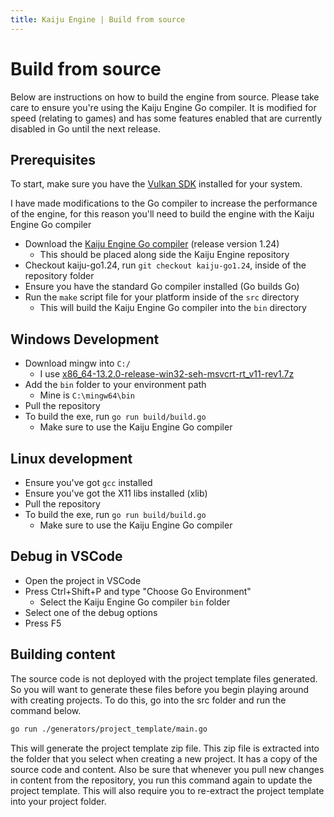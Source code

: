 ```yaml
---
title: Kaiju Engine | Build from source
---
```


# Build from source

Below are instructions on how to build the engine from source. Please take care to ensure you're using the Kaiju Engine Go compiler. It is modified for speed (relating to games) and has some features enabled that are currently disabled in Go until the next release.

## Prerequisites
To start, make sure you have the [Vulkan SDK](https://vulkan.lunarg.com/sdk/home) installed for your system.

I have made modifications to the Go compiler to increase the performance of the engine, for this reason you'll need to build the engine with the Kaiju Engine Go compiler

- Download the [Kaiju Engine Go compiler](https://github.com/KaijuEngine/go/tree/kaiju-go1.24) (release version 1.24)
  - This should be placed along side the Kaiju Engine repository
- Checkout kaiju-go1.24, run `git checkout kaiju-go1.24`, inside of the repository folder
- Ensure you have the standard Go compiler installed (Go builds Go)
- Run the `make` script file for your platform inside of the `src` directory
  - This will build the Kaiju Engine Go compiler into the `bin` directory

## Windows Development
- Download mingw into `C:/`
  - I use [x86_64-13.2.0-release-win32-seh-msvcrt-rt_v11-rev1.7z
](https://github.com/niXman/mingw-builds-binaries/releases)
- Add the `bin` folder to your environment path
  - Mine is `C:\mingw64\bin`
- Pull the repository
- To build the exe, run `go run build/build.go`
  - Make sure to use the Kaiju Engine Go compiler

## Linux development
- Ensure you've got `gcc` installed
- Ensure you've got the X11 libs installed (xlib)
- Pull the repository
- To build the exe, run `go run build/build.go`
  - Make sure to use the Kaiju Engine Go compiler

## Debug in VSCode
- Open the project in VSCode
- Press Ctrl+Shift+P and type "Choose Go Environment"
  - Select the Kaiju Engine Go compiler `bin` folder
- Select one of the debug options
- Press F5

## Building content
The source code is not deployed with the project template files generated. So you will want to generate these files before you begin playing around with creating projects. To do this, go into the src folder and run the command below.
```bash
go run ./generators/project_template/main.go
```

This will generate the project template zip file. This zip file is extracted into the folder that you select when creating a new project. It has a copy of the source code and content. Also be sure that whenever you pull new changes in content from the repository, you run this command again to update the project template. This will also require you to re-extract the project template into your project folder.